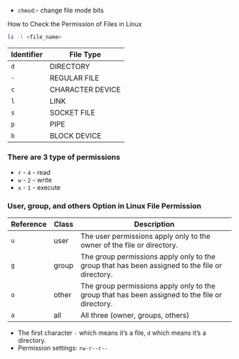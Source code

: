 
- `chmod`:- change file mode bits


How to Check the Permission of Files in Linux
```bash
ls -l <file_name>
```



Identifier |	File Type 
--- | --- |
 `d` | DIRECTORY
 `-` | REGULAR FILE
 `c` | CHARACTER DEVICE
 `l` | LINK
 `s` | SOCKET FILE
 `p` | PIPE
 `b` | BLOCK DEVICE

### There are 3 type of permissions 

- `r` - `4` - read
- `w` - `2` - write
- `x` - `1` - execute 

### User, group, and others Option in Linux File Permission

Reference |	Class  | 	Description
--- | ---| --- |
`u` | user | The user permissions apply only to the owner of the file or directory.
`g` |  group | The group permissions apply only to the group that has been assigned to the file or directory.
`o` | other | The group permissions apply only to the group that has been assigned to the file or directory.
`a` | all | All three (owner, groups, others)


 - The first character `-` which means it’s a file, `d` which means it’s a directory.
 - Permission settings: `rw-r--r--`
